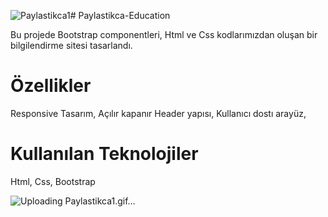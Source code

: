 ![Paylastikca1](https://github.com/user-attachments/assets/c65ddb40-9a71-4c71-90c8-aaa14e191f61)# Paylastikca-Education


Bu projede Bootstrap componentleri, Html ve Css kodlarımızdan oluşan bir bilgilendirme sitesi tasarlandı.

# Özellikler

Responsive Tasarım,
Açılır kapanır Header yapısı,
Kullanıcı dostı arayüz,

# Kullanılan Teknolojiler

Html, Css, Bootstrap

![Uploading Paylastikca1.gif…]()
